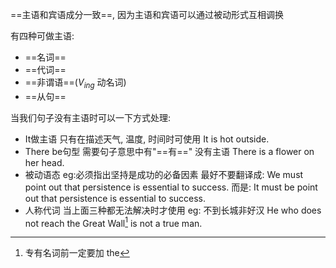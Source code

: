 ==主语和宾语成分一致==, 因为主语和宾语可以通过被动形式互相调换

有四种可做主语:
- ==名词==
- ==代词==
- ==非谓语==($V_{ing}$ 动名词)
- ==从句==

当我们句子没有主语时可以一下方式处理:
- It做主语
	只有在描述天气, 温度, 时间时可使用
	It is hot outside.
- There be句型
	需要句子意思中有"==有=="
	没有主语
	There is a flower on her head.
- 被动语态
	eg:必须指出坚持是成功的必备因素
		最好不要翻译成:
		We must point out that persistence is essential to success.
		而是:
		It must be point out that persistence is essential to success.
- 人称代词
	当上面三种都无法解决时才使用
	eg: 不到长城非好汉
		He who does not reach the Great Wall[^1] is not a true man.


[^1]: 专有名词前一定要加 the